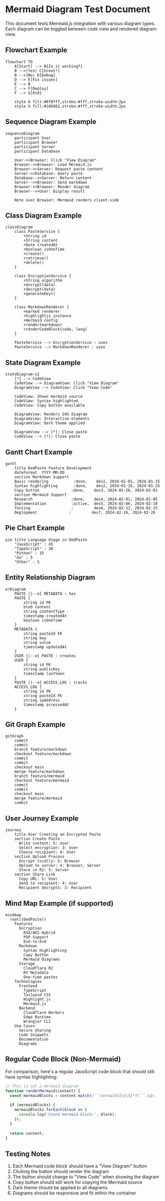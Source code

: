 # Mermaid Diagram Test Document

This document tests Mermaid.js integration with various diagram types. Each diagram can be toggled between code view and rendered diagram view.

## Flowchart Example

```mermaid
flowchart TD
    A[Start] --> B{Is it working?}
    B -->|Yes| C[Great!]
    B -->|No| D[Debug]
    D --> E[Fix issues]
    E --> B
    C --> F[Deploy]
    F --> G[End]
    
    style A fill:#8f8fff,stroke:#fff,stroke-width:2px
    style G fill:#10b981,stroke:#fff,stroke-width:2px
```

## Sequence Diagram Example

```mermaid
sequenceDiagram
    participant User
    participant Browser
    participant Server
    participant Database
    
    User->>Browser: Click "View Diagram"
    Browser->>Browser: Load Mermaid.js
    Browser->>Server: Request paste content
    Server->>Database: Query paste
    Database-->>Server: Return content
    Server-->>Browser: Send markdown
    Browser->>Browser: Render diagram
    Browser-->>User: Display result
    
    Note over Browser: Mermaid renders client-side
```

## Class Diagram Example

```mermaid
classDiagram
    class PasteService {
        +String id
        +String content
        +Date createdAt
        +boolean isOneTime
        +create()
        +retrieve()
        +delete()
    }
    
    class EncryptionService {
        +String algorithm
        +encrypt(data)
        +decrypt(data)
        +generateKey()
    }
    
    class MarkdownRenderer {
        +marked renderer
        +highlightjs instance
        +mermaid config
        +render(markdown)
        +renderCodeBlock(code, lang)
    }
    
    PasteService --> EncryptionService : uses
    PasteService --> MarkdownRenderer : uses
```

## State Diagram Example

```mermaid
stateDiagram-v2
    [*] --> CodeView
    CodeView --> DiagramView: Click "View Diagram"
    DiagramView --> CodeView: Click "View Code"
    
    CodeView: Shows mermaid source
    CodeView: Syntax highlighted
    CodeView: Copy button available
    
    DiagramView: Renders SVG diagram
    DiagramView: Interactive elements
    DiagramView: Dark theme applied
    
    DiagramView --> [*]: Close paste
    CodeView --> [*]: Close paste
```

## Gantt Chart Example

```mermaid
gantt
    title DedPaste Feature Development
    dateFormat  YYYY-MM-DD
    section Markdown Support
    Basic rendering           :done,    des1, 2024-01-01, 2024-01-15
    Syntax highlighting       :done,    des2, 2024-01-16, 2024-01-25
    Copy button              :done,    des3, 2024-01-26, 2024-02-01
    section Mermaid Support
    Research                 :done,    des4, 2024-02-01, 2024-02-05
    Implementation           :active,  des5, 2024-02-06, 2024-02-10
    Testing                  :         des6, 2024-02-11, 2024-02-15
    Deployment              :         des7, 2024-02-16, 2024-02-20
```

## Pie Chart Example

```mermaid
pie title Language Usage in DedPaste
    "JavaScript" : 45
    "TypeScript" : 30
    "Python" : 15
    "Go" : 5
    "Other" : 5
```

## Entity Relationship Diagram

```mermaid
erDiagram
    PASTE ||--o{ METADATA : has
    PASTE {
        string id PK
        blob content
        string contentType
        timestamp createdAt
        boolean isOneTime
    }
    METADATA {
        string pasteId FK
        string key
        string value
        timestamp updatedAt
    }
    USER ||--o{ PASTE : creates
    USER {
        string id PK
        string publicKey
        timestamp lastSeen
    }
    PASTE ||--o{ ACCESS_LOG : tracks
    ACCESS_LOG {
        string id PK
        string pasteId FK
        string ipAddress
        timestamp accessedAt
    }
```

## Git Graph Example

```mermaid
gitGraph
    commit
    commit
    branch feature/markdown
    checkout feature/markdown
    commit
    commit
    checkout main
    merge feature/markdown
    branch feature/mermaid
    checkout feature/mermaid
    commit
    commit
    checkout main
    merge feature/mermaid
    commit
```

## User Journey Example

```mermaid
journey
    title User Creating an Encrypted Paste
    section Create Paste
      Write content: 5: User
      Select encryption: 3: User
      Choose recipient: 4: User
    section Upload Process
      Encrypt locally: 5: Browser
      Upload to server: 4: Browser, Server
      Store in R2: 5: Server
    section Share Link
      Copy URL: 5: User
      Send to recipient: 4: User
      Recipient decrypts: 3: Recipient
```

## Mind Map Example (if supported)

```mermaid
mindmap
  root((DedPaste))
    Features
      Encryption
        RSA/AES Hybrid
        PGP Support
        End-to-End
      Markdown
        Syntax Highlighting
        Copy Button
        Mermaid Diagrams
      Storage
        Cloudflare R2
        KV Metadata
        One-time pastes
    Technologies
      Frontend
        TypeScript
        Tailwind CSS
        Highlight.js
        Mermaid.js
      Backend
        Cloudflare Workers
        Edge Runtime
        Wrangler CLI
    Use Cases
      Secure Sharing
      Code Snippets
      Documentation
      Diagrams
```

## Regular Code Block (Non-Mermaid)

For comparison, here's a regular JavaScript code block that should still have syntax highlighting:

```javascript
// This is not a mermaid diagram
function renderMermaid(content) {
  const mermaidBlocks = content.match(/```mermaid([\s\S]*?)```/g);
  
  if (mermaidBlocks) {
    mermaidBlocks.forEach(block => {
      console.log('Found mermaid block:', block);
    });
  }
  
  return content;
}
```

## Testing Notes

1. Each Mermaid code block should have a "View Diagram" button
2. Clicking the button should render the diagram
3. The button should change to "View Code" when showing the diagram
4. Copy button should still work for copying the Mermaid source
5. Dark theme should be applied to all diagrams
6. Diagrams should be responsive and fit within the container